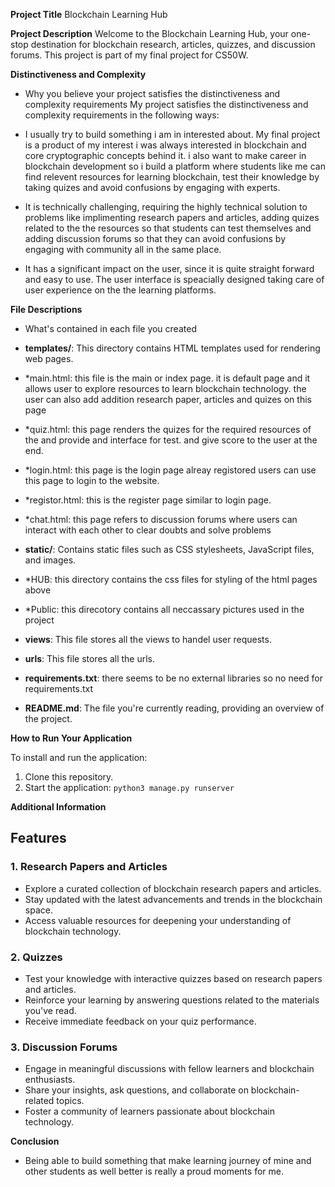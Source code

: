 **Project Title**
Blockchain Learning Hub

**Project Description**
Welcome to the Blockchain Learning Hub, your one-stop destination for blockchain research, articles, quizzes, and discussion forums. This project is part of my final project for CS50W.



**Distinctiveness and Complexity**

* Why you believe your project satisfies the distinctiveness and complexity requirements
My project satisfies the distinctiveness and complexity requirements in the following ways:

* I usually try to build something i am in interested about. My final project is a product of my interest i was always interested in blockchain and core cryptographic concepts behind it. i also want to make career in blockchain development so i build a platform where students like me can find relevent resources for learning blockchain, test their knowledge by taking quizes and avoid confusions by engaging with experts.
* It is technically challenging, requiring the highly technical solution to problems like implimenting research papers and articles, adding quizes related to the the resources so that students can test themselves and adding discussion forums so that they can avoid confusions by engaging with community all in the same place.
* It has a significant impact on the user, since it is quite straight forward and easy to use. The user interface is speacially designed taking care of user experience on the the learning platforms.
  
 

**File Descriptions**

* What's contained in each file you created

- **templates/**: This directory contains HTML templates used for rendering web pages.
- *main.html: this file is the main or index page. it is default page and it allows user to explore resources to learn blockchain technology. the user can also add addition research paper, articles and quizes on this page
- *quiz.html: this page renders the quizes for the required resources of the and provide and interface for test. and give score to the user at the end.
- *login.html: this page is the login page alreay registored users can use this page to login to the website.
- *registor.html: this is the register page similar to login page.
- *chat.html: this page refers to discussion forums where users can interact with each other to clear doubts and solve problems 

- **static/**: Contains static files such as CSS stylesheets, JavaScript files, and images.
- *HUB: this directory contains the css files for styling of the html pages above
- *Public: this direcotory contains all neccassary pictures used in the project

- **views**: This file stores all the views to handel user requests.
- **urls**: This file stores all the urls.

- **requirements.txt**: there seems to be no external libraries so no need for requirements.txt

- **README.md**: The file you're currently reading, providing an overview of the project.
 

**How to Run Your Application**

To install and run the application:

1. Clone this repository.
2. Start the application: `python3 manage.py runserver`


**Additional Information**

## Features

### 1. Research Papers and Articles
- Explore a curated collection of blockchain research papers and articles.
- Stay updated with the latest advancements and trends in the blockchain space.
- Access valuable resources for deepening your understanding of blockchain technology.

### 2. Quizzes
- Test your knowledge with interactive quizzes based on research papers and articles.
- Reinforce your learning by answering questions related to the materials you've read.
- Receive immediate feedback on your quiz performance.

### 3. Discussion Forums
- Engage in meaningful discussions with fellow learners and blockchain enthusiasts.
- Share your insights, ask questions, and collaborate on blockchain-related topics.
- Foster a community of learners passionate about blockchain technology.


**Conclusion**

* Being able to build something that make learning journey of mine and other students as well better is really a proud moments for me.
   
